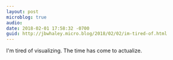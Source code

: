 ```yaml
---
layout: post
microblog: true
audio: 
date: 2018-02-01 17:58:32 -0700
guid: http://jbwhaley.micro.blog/2018/02/02/im-tired-of.html
---
```

I'm tired of visualizing. The time has come to actualize.
